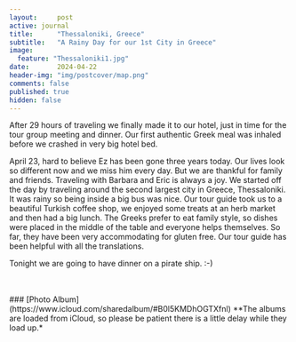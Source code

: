 ```yaml
---
layout:     post
active: journal
title:      "Thessaloniki, Greece"
subtitle:   "A Rainy Day for our 1st City in Greece"
image:
  feature: "Thessaloniki1.jpg"
date:       2024-04-22
header-img: "img/postcover/map.png"
comments: false
published: true
hidden: false
---
```

After 29 hours of traveling we finally made it to our hotel, just in time for the tour group meeting and dinner. Our first authentic Greek meal was inhaled before we crashed in very big hotel bed. 

April 23, hard to believe Ez has been gone three years today. Our lives look so different  now and we miss him every day. But we are thankful for family and friends. Traveling with Barbara and Eric is always a joy. We started off the day by traveling around the second largest city in Greece, Thessaloniki. It was rainy so being inside a big bus was nice. Our tour guide took us to a beautiful Turkish coffee shop, we enjoyed some treats at an herb market and then had a big lunch. The Greeks prefer to eat family style, so dishes were placed in the middle of the table and everyone helps themselves. So far, they have been very accommodating for gluten free. Our tour guide has been helpful with all the translations.

Tonight we are going to have dinner on a pirate ship. :-) 


<br>
<br>
### [Photo Album](https://www.icloud.com/sharedalbum/#B0l5KMDhOGTXfnl)
**The albums are loaded from iCloud, so please be patient there is a little delay while they load up.*

